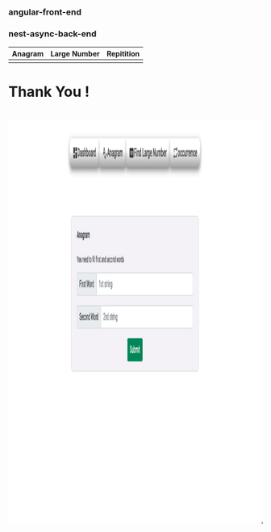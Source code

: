 ### angular-front-end
### nest-async-back-end

| Anagram                   | Large Number               | Repitition                   |
| ------------------------- | -------------------------- | ---------------------------- |
| [](../RAPID-T4-CL-with-Krish/assest/anagram.png) | [](../../assest/largenum.png) | [](../../assest/repitition.png) |


<h1>Thank You ! <h1>

   <img src="../../assest/anagram.png"
alt="App Screenshots" height="800" width="600">

